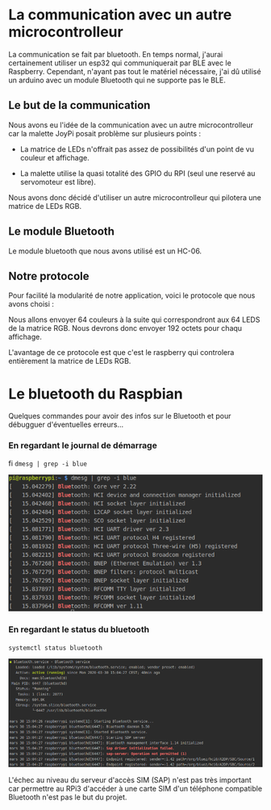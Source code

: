 # La communication avec un autre microcontrolleur

La communication se fait par bluetooth. En temps normal, j'aurai certainement utiliser un esp32 qui communiquerait par BLE avec le Raspberry. Cependant, n'ayant pas tout le matériel nécessaire, j'ai dû utilisé un arduino avec un module Bluetooth qui ne supporte pas le BLE.

## Le but de la communication

Nous avons eu l'idée de la communication avec un autre microcontrolleur car la malette JoyPi posait problème sur plusieurs points : 

- La matrice de LEDs n'offrait pas assez de possibilités d'un point de vu couleur et affichage.

- La malette utilise la quasi totalité des GPIO du RPI (seul une reservé au servomoteur est libre).

Nous avons donc décidé d'utiliser un autre microcontrolleur qui pilotera une matrice de LEDs RGB. 

 ## Le module Bluetooth
 
 Le module bluetooth que nous avons utilisé est un HC-06.
 
 ## Notre protocole
 
 Pour facilité la modularité de notre application, voici le protocole que nous avons choisi : 
 
 Nous allons envoyer 64 couleurs à la suite qui correspondront aux 64 LEDS de la matrice RGB.
 Nous devrons donc envoyer 192 octets pour chaqu affichage.
 
 L'avantage de ce protocole est que c'est le raspberry qui controlera entièrement la matrice de LEDs RGB.
 
 # Le bluetooth du Raspbian
 
 Quelques commandes pour avoir des infos sur le Bluetooth et pour débugguer d'éventuelles erreurs...
 
 ### En regardant le journal de démarrage
 fi
 `dmesg | grep -i blue`
 
 ![dmesg](images/dmesg.png) 
 
 ### En regardant le status du bluetooth
  
  `systemctl status bluetooth`
  
  ![dmesg](images/systemctl.png) 
  
  L'échec au niveau du serveur d'accès SIM (SAP) n'est pas très important car permettre au RPi3 d'accéder à une carte SIM d'un téléphone compatible Bluetooth n'est pas le but du projet.